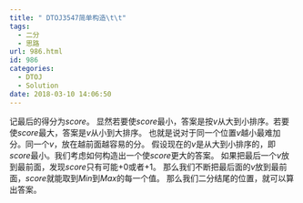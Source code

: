 ```yaml
---
title: " DTOJ3547简单构造\t\t"
tags:
  - 二分
  - 思路
url: 986.html
id: 986
categories:
  - DTOJ
  - Solution
date: 2018-03-10 14:06:50
---
```


记最后的得分为$score$。 显然若要使$score$最小，答案是按$v$从大到小排序。若要使$score$最大，答案是$v$从小到大排序。 也就是说对于同一个位置$v$越小最难加分。同一个$v$，放在越前面越容易的分。 假设现在的$v$是从大到小排序的，即$score$最小。我们考虑如何构造出一个使$score$更大的答案。 如果把最后一个$v$放到最前面，发现$score$只有可能$+0$或者$+1$。 那么我们不断把最后面的$v$放到最前面，$score$就能取到$Min$到$Max$的每一个值。 那么我们二分结尾的位置，就可以算出答案。